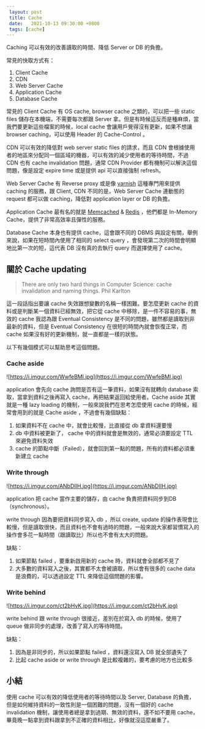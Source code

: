 ```yaml
---
 layout: post
 title: Cache
 date:   2021-10-13 09:30:00 +0800
 tags: [cache]
---
```

Caching 可以有效的改善讀取的時間、降低 Server or DB 的負擔。

常見的快取方式有：

1. Client Cache
2. CDN
3. Web Server Cache
4. Application Cache
5. Database Cache

常見的 Client Cache 有 OS cache, browser cache 之類的，可以把一些 static files 儲存在本機端，不需要每次都跟 Server 拿。但是有時候這反而是種麻煩，當我們要更新這些檔案的時候，local cache 會讓用戶覺得沒有更新，如果不想讓 browser caching，可以使用 Header 的 Cache-Control 。

CDN 可以有效的降低對 web server static files 的請求，而且 CDN 會根據使用者的地區來分配同一個區域的機器，可以有效的減少使用者的等待時間，不過CDN 也有 cache invalidation 問題，通常 CDN Provider 都有機制可以解決這個問題，像是設定 expire time 或是提供 api 可以直接強制 refresh。

Web Server Cache 有 Reverse proxy 或是像 [varnish](https://github.com/varnishcache/varnish-cache) 這種專門用來提供 caching 的服務，跟 Client, CDN 不同的是，Web Server Cache 連動態的 request 都可以做 caching，降低對 application layer or DB 的負擔。

Application Cache 最有名的就是 [Memcached](https://memcached.org) & [Redis](https://redis.io) ，他們都是 In-Memory Cache，提供了非常高效率且彈性的服務。

Database Cache 本身也有提供 cache，這會跟不同的 DBMS 與設定有關，舉例來說，如果在短時間內使用了相同的 select query ，會發現第二次的時間會明顯地比第一次的短，這代表 DB 沒有真的去執行 query 而選擇使用了 cache。

 

## 關於 Cache updating

> There are only two hard things in Computer Science: cache invalidation and naming things.  Phil Karlton
> 

這一段話指出要讓 cache 失效跟想變數的名稱一樣困難。要怎麼更新 cache 的資料或是判斷某一個資料已經無效，把它從 cache 中移除，是一件不容易的事，無效的 cache 我認為跟 Eventual Consistency 是不同的問題，雖然都是讀取到非最新的資料，但是 Eventual Consistency 在很短的時間內就會恢復正常，而 cache 如果沒有好的更新機制，就一直都是一樣的狀態。

以下有幾個模式可以幫助思考這個問題。

### Cache aside

![https://i.imgur.com/WwfeBMl.jpg](https://i.imgur.com/WwfeBMl.jpg)

application 會先向 cache 詢問是否有這一筆資料，如果沒有就轉向 database 索取，當拿到資料之後再寫入 cache，再把結果返回給使用者。Cache aside 其實就是一種 lazy loading 的機制，一般來說我們在思考怎麼使用 cache 的時候，經常會用到的就是 Cache aside ，不過會有幾個缺點：

1. 如果資料不在 cache 中，就會比較慢，比直接從 db 拿資料還要慢
2. db 中資料被更新了， cache 中的資料就會是無效的，通常必須要設定 TTL 來避免資料失效
3. cache 的節點中斷（Failed），就會回到第一點的問題，所有的資料都必須重新建立 cache

### Write through

![https://i.imgur.com/ANbDIIH.jpg](https://i.imgur.com/ANbDIIH.jpg)

application 把 cache 當作主要的儲存，由 cache 負責把資料同步到DB（synchronous）。

write through 因為要把資料同步寫入 db ，所以 create, update 的操作表現會比較慢，但是讀取很快，而且資料也不會有過時的問題，一般來說大家都習慣寫入的操作會多花一點時間（跟讀取比）所以也不會有太大的問題。

缺點：

1. 如果節點 failed ，要重新啟用新的 cache 時，資料就會全部都不見了
2. 大多數的資料寫入之後，其實都不太會被讀取，所以會有很多的 cache data 是浪費的，可以透過設定 TTL 來降低這個問題的影響。

### Write behind

![https://i.imgur.com/ct2bHvK.jpg](https://i.imgur.com/ct2bHvK.jpg)

write behind 跟 write through 很接近，差別在於寫入 db 的時候，使用了 queue 做非同步的處理，改善了寫入的等待時間。

缺點：

1. 因為是非同步的，所以如果節點 failed ，資料還沒寫入 DB 就全部遺失了
2. 比起 cache aside or write through 是比較複雜的，要考慮的地方也比較多

## 小結

使用 cache 可以有效的降低使用者的等待時間以及 Server, Database 的負擔，但是如何維持資料的一致性則是一個困難的問題，沒有一個好的 cache invalidation 機制，讓使用者總是拿到過期、無效的資料，還不如不要用 cache，畢竟晚一點拿到資料跟拿到不正確的資料相比，好像就沒這麼嚴重了。